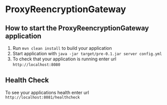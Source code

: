 # ProxyReencryptionGateway

How to start the ProxyReencryptionGateway application
---

1. Run `mvn clean install` to build your application
1. Start application with `java -jar target/pre-0.1.jar server config.yml`
1. To check that your application is running enter url `http://localhost:8080`

Health Check
---

To see your applications health enter url `http://localhost:8081/healthcheck`
